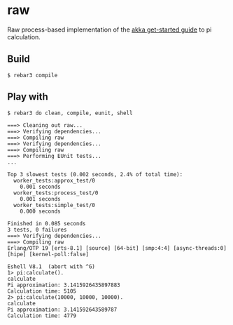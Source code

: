 raw
=====

Raw process-based implementation of the [akka get-started guide](http://doc.akka.io/docs/akka/2.0/intro/getting-started-first-scala.html) to pi calculation.

Build
-----

    $ rebar3 compile
    
Play with
---------

    $ rebar3 do clean, compile, eunit, shell
    
    ===> Cleaning out raw...
    ===> Verifying dependencies...
    ===> Compiling raw
    ===> Verifying dependencies...
    ===> Compiling raw
    ===> Performing EUnit tests...
    ...
    
    Top 3 slowest tests (0.002 seconds, 2.4% of total time):
      worker_tests:approx_test/0
        0.001 seconds
      worker_tests:process_test/0
        0.001 seconds
      worker_tests:simple_test/0
        0.000 seconds
    
    Finished in 0.085 seconds
    3 tests, 0 failures
    ===> Verifying dependencies...
    ===> Compiling raw
    Erlang/OTP 19 [erts-8.1] [source] [64-bit] [smp:4:4] [async-threads:0] [hipe] [kernel-poll:false]
    
    Eshell V8.1  (abort with ^G)
    1> pi:calculate().
    calculate
    Pi approximation: 3.1415926435897883
    Calculation time: 5105
    2> pi:calculate(10000, 10000, 10000).
    calculate
    Pi approximation: 3.141592643589787
    Calculation time: 4779
